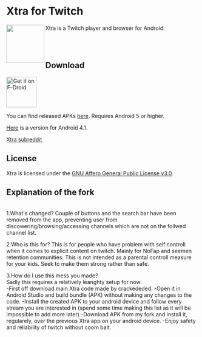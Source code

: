 # Xtra for Twitch

<img src="https://github.com/AndreyAsadchy/Xtra/blob/197ba90cac879abd2a5645393ce361847f12fa0b/app/src/main/ic_launcher-web.png" align="left" width="100"/>

Xtra is a Twitch player and browser for Android.

</br>
</br>

## Download

[<img src="https://f-droid.org/badge/get-it-on.png"
      alt="Get it on F-Droid"
      height="80">](https://f-droid.org/packages/com.github.andreyasadchy.xtra/)

You can find released APKs [here](https://github.com/crackededed/Xtra/releases/tag/latest). Requires Android 5 or higher.

[Here](https://github.com/crackededed/Xtra/releases/tag/api16) is a version for Android 4.1.

[Xtra subreddit](https://www.reddit.com/r/XtraForTwitch)

## License
Xtra is licensed under the [GNU Affero General Public License v3.0](LICENSE).

## Explanation of the fork
</br>
1.What's changed?
      Couple of buttons and the search bar have been removed from the app, preventing user from discowering/browsing/accessing channels which are not on the follwed          channel list.
      
2.Who is this for?
      This is for people who have problem with self controll when it comes to explicit content on twitch. Mainly for NoFap and seemen retention communities. This is not      intended as a parental controll measure for your kids. Seek to make them strong rather than safe.
      
3.How do I use this mess you made?</br>
      Sadly this requires a relatively leanghty setup for now. </br>
      -First off download main Xtra code made by crackededed. 
      -Open it in Android Studio and build bundle (APK) without making any changes to the code.
      -Install the created APK to your android device and follow every stream you are interested in (spend some time making this list as it will be impossible to add               more later)
      -Download APK from my fork and install it, regularely, over the previous Xtra app on your android device.
      -Enjoy safety and reliability of twitch without coom bait.
